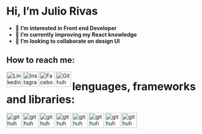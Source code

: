 # Hi, I’m Julio Rivas
- 👀 **I’m interested in Front end Developer**
- 🌱 **I’m currently improving my React knowledge**
- 💞️ **I’m looking to collaborate on design UI**


## How to reach me:
<a href="https://www.linkedin.com/in/julio-rivas-frontend" target="_blank">
  <img align="left" width="40" height="40" title="Linkedin" src="https://raw.githubusercontent.com/rahuldkjain/github-profile-readme-generator/master/src/images/icons/Social/linked-in-alt.svg"/>
</a>
<a href="https://github.com/Juliorivasz](https://www.instagram.com/julio_rivas17" target="_blank">
  <img align="left" width="40" heigth="40" title="Instagram" src="https://eltallerdehector.com/wp-content/uploads/2022/06/cd939-logo-instagram-png.png"/>
</a>
<a href="https://github.com/Juliorivasz](https://www.facebook.com/juliorivasz" target="_blank">
  <img align="left" width="40" heigth="40" title="Facebook" src="https://upload.wikimedia.org/wikipedia/commons/thumb/0/05/Facebook_Logo_%282019%29.png/768px-Facebook_Logo_%282019%29.png"/>
</a>
<a href="https://github.com/Juliorivasz" target="_blank">
  <img align="left" width="40" heigth="40" title="Githuh" src="https://assets.ifttt.com/images/channels/2107379463/icons/monochrome_large.png"/>
</a>

# lenguages, frameworks and libraries: 
<a href="https://github.com/Juliorivasz" target="_blank">
  <img align="left" width="40" heigth="40" title="githuh" src="https://assets.ifttt.com/images/channels/2107379463/icons/monochrome_large.png"/>
</a>
<a href="https://github.com/Juliorivasz" target="_blank">
  <img align="left" width="40" heigth="40" title="githuh" src="https://assets.ifttt.com/images/channels/2107379463/icons/monochrome_large.png"/>
</a>
<a href="https://github.com/Juliorivasz" target="_blank">
  <img align="left" width="40" heigth="40" title="githuh" src="https://assets.ifttt.com/images/channels/2107379463/icons/monochrome_large.png"/>
</a>
<a href="https://github.com/Juliorivasz" target="_blank">
  <img align="left" width="40" heigth="40" title="githuh" src="https://assets.ifttt.com/images/channels/2107379463/icons/monochrome_large.png"/>
</a>
<a href="https://github.com/Juliorivasz" target="_blank">
  <img align="left" width="40" heigth="40" title="githuh" src="https://assets.ifttt.com/images/channels/2107379463/icons/monochrome_large.png"/>
</a>
<a href="https://github.com/Juliorivasz" target="_blank">
  <img align="left" width="40" heigth="40" title="githuh" src="https://assets.ifttt.com/images/channels/2107379463/icons/monochrome_large.png"/>
</a>
<a href="https://github.com/Juliorivasz" target="_blank">
  <img align="left" width="40" heigth="40" title="githuh" src="https://assets.ifttt.com/images/channels/2107379463/icons/monochrome_large.png"/>
</a>
<a href="https://github.com/Juliorivasz" target="_blank">
  <img align="left" width="40" heigth="40" title="githuh" src="https://assets.ifttt.com/images/channels/2107379463/icons/monochrome_large.png"/>
</a>



<!---
Juliorivasz/Juliorivasz is a ✨ special ✨ repository because its `README.md` (this file) appears on your GitHub profile.
You can click the Preview link to take a look at your changes.
--->
